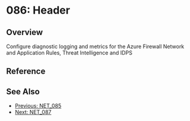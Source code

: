 ﻿# 086: Header
## Overview
Configure diagnostic logging and metrics for the Azure Firewall Network and Application Rules, Threat Intelligence and IDPS

## Reference


## See Also
- [Previous: NET_085](NET_085.md)
- [Next: NET_087](NET_087.md)
